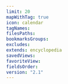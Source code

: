 ```yaml
---
limit: 20
mapWithTag: true
icon: calendar
tagNames: 
filesPaths: 
bookmarksGroups: 
excludes: 
extends: encyclopedia
savedViews: 
favoriteView: 
fieldsOrder: 
version: "2.1"
---
```

